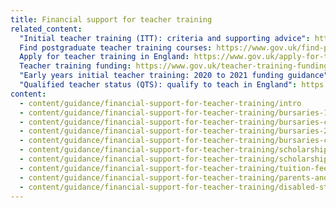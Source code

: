 ```yaml
---
title: Financial support for teacher training
related_content:
  "Initial teacher training (ITT): criteria and supporting advice": https://www.gov.uk/government/publications/initial-teacher-training-criteria/initial-teacher-training-itt-criteria-and-supporting-advice
  Find postgraduate teacher training courses: https://www.gov.uk/find-postgraduate-teacher-training-courses
  Apply for teacher training in England: https://www.gov.uk/apply-for-teacher-training
  Teacher training funding: https://www.gov.uk/teacher-training-funding
  "Early years initial teacher training: 2020 to 2021 funding guidance": https://www.gov.uk/guidance/early-years-initial-teacher-training-2020-to-2021-funding-guidance
  "Qualified teacher status (QTS): qualify to teach in England": https://www.gov.uk/guidance/qualified-teacher-status-qts
content:
  - content/guidance/financial-support-for-teacher-training/intro
  - content/guidance/financial-support-for-teacher-training/bursaries-1
  - content/guidance/financial-support-for-teacher-training/bursaries-cta
  - content/guidance/financial-support-for-teacher-training/bursaries-2
  - content/guidance/financial-support-for-teacher-training/bursaries-cta-2
  - content/guidance/financial-support-for-teacher-training/scholarships
  - content/guidance/financial-support-for-teacher-training/scholarships-cta
  - content/guidance/financial-support-for-teacher-training/tuition-fees-and-maintenance-loans
  - content/guidance/financial-support-for-teacher-training/parents-and-carers
  - content/guidance/financial-support-for-teacher-training/disabled-students
---
```


